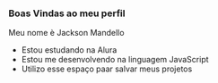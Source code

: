 ### Boas Vindas ao meu perfil 

Meu nome è Jackson Mandello

- Estou estudando na Alura
- Estou me desenvolvendo na linguagem JavaScript
- Utilizo esse espaço paar salvar meus projetos

 
